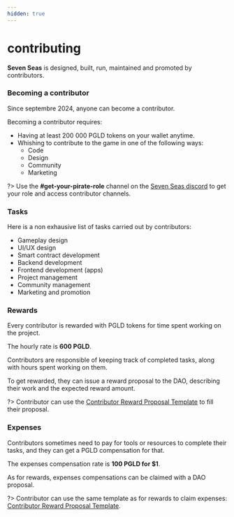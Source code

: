 ```yaml
---
hidden: true
---
```


# contributing

**Seven Seas** is designed, built, run, maintained and promoted by contributors.

### Becoming a contributor

Since septembre 2024, anyone can become a contributor.

Becoming a contributor requires:

* Having at least 200 000 PGLD tokens on your wallet anytime.
* Whishing to contribute to the game in one of the following ways:
  * Code
  * Design
  * Community
  * Marketing

?> Use the **#get-your-pirate-role** channel on the [Seven Seas discord](https://discord.gg/2Hz62BVA6J) to get your role and access contributor channels.

### Tasks

Here is a non exhausive list of tasks carried out by contributors:

* Gameplay design
* UI/UX design
* Smart contract development
* Backend development
* Frontend development (apps)
* Project management
* Community management
* Marketing and promotion

### Rewards

Every contributor is rewarded with PGLD tokens for time spent working on the project.

The hourly rate is **600 PGLD**.

Contributors are responsible of keeping track of completed tasks, along with hours spent working on them.

To get rewarded, they can issue a reward proposal to the DAO, describing their work and the expected reward amount.

?> Contributor can use the [Contributor Reward Proposal Template](docs/governance/governance/proposal_templates/contributor_reward_template.md) to fill their proposal.

### Expenses

Contributors sometimes need to pay for tools or resources to complete their tasks, and they can get a PGLD compensation for that.

The expenses compensation rate is **100 PGLD for $1**.

As for rewards, expenses compensations can be claimed with a DAO proposal.

?> Contributor can use the same template as for rewards to claim expenses: [Contributor Reward Proposal Template](docs/governance/governance/proposal_templates/contributor_reward_template.md).
